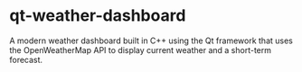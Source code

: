 # qt-weather-dashboard
A modern weather dashboard built in C++ using the Qt framework that uses the OpenWeatherMap API to display current weather and a short-term forecast.
